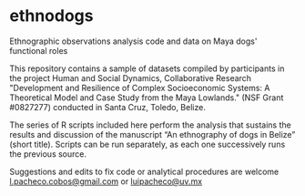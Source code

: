 # ethnodogs
Ethnographic observations analysis code and data on Maya dogs' functional roles

This repository contains a sample of datasets compiled by participants in the project Human and Social Dynamics, Collaborative Research "Development and Resilience of Complex Socioeconomic Systems: A Theoretical Model and Case Study from the Maya Lowlands." (NSF Grant #0827277) conducted in Santa Cruz, Toledo, Belize.

The series of R scripts included here perform the analysis that sustains the results and discussion of the manuscript “An ethnography of dogs in Belize” (short title). Scripts can be run separately, as each one successively runs the previous source.

Suggestions and edits to fix code or analytical procedures are welcome l.pacheco.cobos@gmail.com or luipacheco@uv.mx
